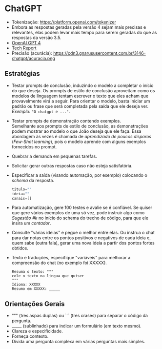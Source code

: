 # ChatGPT
- Tokenização: https://platform.openai.com/tokenizer
- Embora as respostas geradas pela versão 4 sejam mais precisas e relevantes, elas podem levar mais tempo para serem geradas do que as respostas da versão 3.5.
- [OpenAI GPT 4](https://openai.com/index/gpt-4-research/)
- [Tech Report](https://arxiv.org/abs/2303.08774)
- Precisão (acurácia): https://cdn3.gnarususercontent.com.br/3146-chatgpt/acuracia.png

## Estratégias

- Testar prompts de conclusão, induzindo o modelo a completar o início do que deseja.
  Os prompts de estilo de conclusão aproveitam como os modelos de linguagem tentam escrever o texto que eles acham que provavelmente virá a seguir. Para orientar o modelo, basta iniciar um padrão ou frase que será completada pela saída que ele deseja ver.  
  *Exemplo:* `"O chatgpt é ..."`.

- Testar prompts de demonstração contendo exemplos.  
  Semelhante aos prompts de estilo de conclusão, as demonstrações podem mostrar ao modelo o que João deseja que ele faça. Essa abordagem às vezes é chamada de *aprendizado de poucos disparos* (*Few-Shot learning*), pois o modelo aprende com alguns exemplos fornecidos no prompt.

- Quebrar a demanda em pequenas tarefas.

- Solicitar gerar outras respostas caso não esteja satisfatória.

- Especificar a saída (visando automação, por exemplo) colocando o *schema* da resposta.
  ```js
  titulo=""
  ideia=""
  canais=[]
   ```
- Para automatização, gere 100 testes e avalie se é confiável. Se quiser que gere vários exemplos de uma só vez, pode instruir algo como _Sugestão #k_ no início do schema do trecho de código, para que ele insira um _contador_.
- Consulte "várias ideias" e pegue o melhor entre elas. Ou instrua o chat para dar notas entre os pontos positivos e negativos de cada ideia e, quem sabe (outra fala), gerar uma nova ideia a partir dos pontos fortes obtidos.
- Texto e traduções, especifique "variáveis" para melhorar a compreensão do chat (no exemplo foi XXXXX).
   ```
   Resuma o texto: """
   cole o texto na lingua que quiser
   """
   Idioma: XXXXX
   Resumo em XXXXX: _____
   ```

## Orientações Gerais
- """ (tres aspas duplas) ou ``` (tres crases) para separar o código da pergunta.
- _____ (sublinhado) para indicar um formulário (em texto mesmo).
- Clareza e especificidade.
- Forneça contexto.
- Divida uma pergunta complexa em várias perguntas mais simples.
